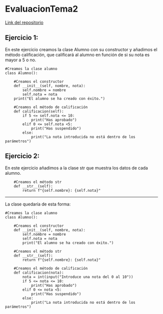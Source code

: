 # EvaluacionTema2

[Link del repositorio](https://github.com/pelahumi/EvaluacionTema2)

## Ejercicio 1:
En este ejercicio creamos la clase Alumno con su constructor y añadimos el método calificación, que calificará al alumno en función de si su nota es mayor a 5 o no.

```
#Creamos la clase alumno
class Alumno():

    #Creamos el constructor
    def __init__(self, nombre, nota):
        self.nombre = nombre
        self.nota = nota
    print("El alumno se ha creado con éxito.")
    
    #Creamos el método de calificación
    def calificacion(self):
        if 5 <= self.nota <= 10:
            print("Has aprobado")
        elif 0 <= self.nota <5:
            print("Has suspendido")
        else:
            print("La nota introducida no está dentro de los parámetros")
```

## Ejercicio 2:
En este ejercicio añadimos a la clase str que muestra los datos de cada alumno.

```
    #Creamos el método str
    def __str__(self):
        return f"{self.nombre}: {self.nota}"
```        
    
    
---

La clase quedaría de esta forma:

```
#Creamos la clase alumno
class Alumno():

    #Creamos el constructor
    def __init__(self, nombre, nota):
        self.nombre = nombre
        self.nota = nota
        print("El alumno se ha creado con éxito.")
    
    #Creamos el método str
    def __str__(self):
        return f"{self.nombre}: {self.nota}"
    
    #Creamos el método de calificación
    def calificacion(nota):
        nota = int(input("Introduce una nota del 0 al 10"))
        if 5 <= nota <= 10:
            print("Has aprobado")
        elif 0 <= nota <5:
            print("Has suspendido")
        else:
            print("La nota introducida no está dentro de los parámetros")

